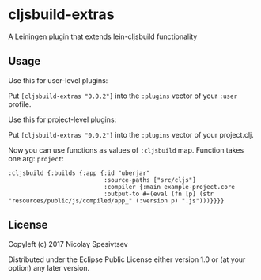 # cljsbuild-extras

A Leiningen plugin that extends lein-cljsbuild functionality

## Usage

Use this for user-level plugins:

Put `[cljsbuild-extras "0.0.2"]` into the `:plugins` vector of your `:user`
profile.

Use this for project-level plugins:

Put `[cljsbuild-extras "0.0.2"]` into the `:plugins` vector of your project.clj.

Now you can use functions as values of `:cljsbuild` map. Function takes one arg: `project`:

    :cljsbuild {:builds {:app {:id "uberjar"
                               :source-paths ["src/cljs"]
                               :compiler {:main example-project.core
                               :output-to #=(eval (fn [p] (str "resources/public/js/compiled/app_" (:version p) ".js")))}}}}

## License

Copyleft (c) 2017 Nicolay Spesivtsev

Distributed under the Eclipse Public License either version 1.0 or (at
your option) any later version.
